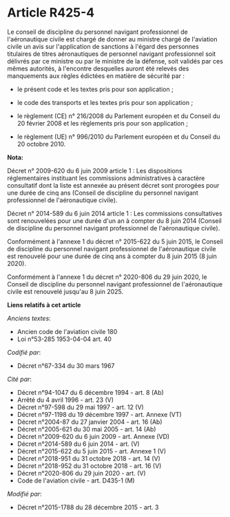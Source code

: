 # Article R425-4

Le conseil de discipline du personnel navigant professionnel de l'aéronautique civile est chargé de donner au ministre chargé
de l'aviation civile un avis sur l'application de sanctions à l'égard des personnes titulaires de titres aéronautiques de
personnel navigant professionnel soit délivrés par ce ministre ou par le ministre de la défense, soit validés par ces mêmes
autorités, à l'encontre desquelles auront été relevés des manquements aux règles édictées en matière de sécurité par : 

- le présent code et les textes pris pour son application ; 

- le code des transports et les textes pris pour son application ; 

- le règlement (CE) n° 216/2008 du Parlement européen et du Conseil du 20 février 2008 et les règlements pris pour son
application ; 

- le règlement (UE) n° 996/2010 du Parlement européen et du Conseil du 20 octobre 2010.

**Nota:**

Décret n° 2009-620 du 6 juin 2009 article 1 : Les dispositions réglementaires instituant les commissions administratives à
caractère consultatif dont la liste est annexée au présent décret sont prorogées pour une durée de cinq ans (Conseil de
discipline du personnel navigant professionnel de l'aéronautique civile).

Décret n° 2014-589 du 6 juin 2014 article 1 : Les commissions consultatives sont renouvelées pour une durée d'un an à compter
du 8 juin 2014 (Conseil de discipline du personnel navigant professionnel de l'aéronautique civile).

Conformément à l'annexe 1 du décret n° 2015-622 du 5 juin 2015, le Conseil de discipline du personnel navigant professionnel
de l'aéronautique civile est renouvelé pour une durée de cinq ans à compter du 8 juin 2015 (8 juin 2020).

Conformément à l'annexe 1 du décret n° 2020-806 du 29 juin 2020, le Conseil de discipline du personnel navigant professionnel
de l'aéronautique civile est renouvelé jusqu'au 8 juin 2025.

**Liens relatifs à cet article**

_Anciens textes_:

  - Ancien code de l'aviation civile 180
  - Loi n°53-285 1953-04-04 art. 40

_Codifié par_:

  - Décret n°67-334 du 30 mars 1967

_Cité par_:

  - Décret n°94-1047 du 6 décembre 1994 - art. 8 (Ab)
  - Arrêté du 4 avril 1996 - art. 23 (V)
  - Décret n°97-598 du 29 mai 1997 - art. 12 (V)
  - Décret n°97-1198 du 19 décembre 1997 - art. Annexe (VT)
  - Décret n°2004-87 du 27 janvier 2004 - art. 16 (Ab)
  - Décret n°2005-621 du 30 mai 2005 - art. 14 (Ab)
  - Décret n°2009-620 du 6 juin 2009 - art. Annexe (VD)
  - Décret n°2014-589 du 6 juin 2014 - art. (V)
  - Décret n°2015-622 du 5 juin 2015 - art. Annexe 1 (V)
  - Décret n°2018-951 du 31 octobre 2018 - art. 14 (V)
  - Décret n°2018-952 du 31 octobre 2018 - art. 16 (V)
  - Décret n°2020-806 du 29 juin 2020 - art. (V)
  - Code de l'aviation civile - art. D435-1 (M)

_Modifié par_:

  - Décret n°2015-1788 du 28 décembre 2015 - art. 3
